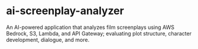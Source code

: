 # ai-screenplay-analyzer
An AI-powered application that analyzes film screenplays using AWS Bedrock, S3, Lambda, and API Gateway; evaluating plot structure, character development, dialogue, and more.
